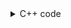 <details><summary>C++ code</summary>

Runtime `3 ms` Beats `98.11%`.<br>
Memory `15.3 MB` Beats `68.46%`.

![](../../../../assets/946.png)

</details>
